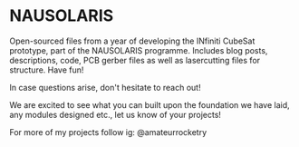 # NAUSOLARIS
Open-sourced files from a year of developing the INfiniti CubeSat prototype, part of the NAUSOLARIS programme. Includes blog posts, descriptions, code, PCB gerber files as well as lasercutting files for structure. Have fun!

In case questions arise, don't hesitate to reach out!

We are excited to see what you can built upon the foundation we have laid, any modules designed etc., let us know of your projects!

For more of my projects follow ig: @amateurrocketry
